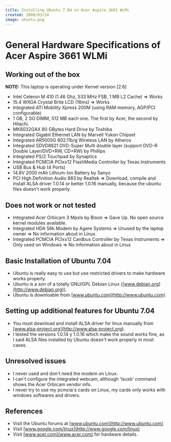 ```yaml
---
title: Installing Ubuntu 7.04 on Acer Aspire 3661 WLMi
created: 2008/03/24
image: ubuntu.png
---
```


# General Hardware Specifications of Acer Aspire 3661 WLMi

## Working out of the box

**NOTE:** This laptop is operating under Kernel version \[2.6\]

* Intel Celeron M 410 (1.46 Ghz, 533 MHz FSB, 1 MB L2 Cache) => Works
* 15.4 WXGA Crystal Brite LCD (16ms) => Works
* Integrated ATI Mobility Xpress 200M (using RAM memory, AGP/PCI configurable)
* 1 GB, 2 SO DIMM, 512 MB each one. The first by Acer, the second by Hitachi.
* MK8032GAX 80 GBytes Hard Drive by Toshiba
* Integrated Gigabit Ethernet LAN by Marvell Yukon Chipset
* Integrated AR5005G 802.11b/g Wireless LAN by Atheros
* Integrated SDVD8821 DVD-Super Multi double layer (support DVD-R Double Layer/DVD+RW, CD+RW) by Phillips
* Integrated PS/2 Touchpad by Synaptics
* Integrated PCMCIA PCIxx12 FlashMedia Controller by Texas Instruments
* USB Bus & Hub (4 Ports)
* 14.8V 2000 mAh Lithium-Ion Battery by Sanyo
* PCI High Definition Audio 883 by Realtek => Download, compile and install ALSA driver 1.0.14 or better 1.0.16 manually, because the ubuntu files doesn't work properly.

## Does not work or not tested

* Integrated Acer Orbicam 3 Mpxls by Bison => Gave Up. No open source kernel modules available.
* Integrated HDA 56k Modem by Agere Systems => Unused by the laptop owner => No information about in Linux.
* Integrated PCMCIA PCIxx12 Cardbus Controller by Texas Instruments => Only used on Windows => No information about in Linux

## Basic Installation of Ubuntu 7.04

*   Ubuntu is really easy to use but use restricted drivers to make hardware works properly.
*   Ubuntu is a son of a totally GNU/GPL Debian Linux ([www.debian.org](http://www.debian.org)).
*   Ubuntu is downloable from [www.ubuntu.com](http://www.ubuntu.com)

## Setting up additional features for Ubuntu 7.04

*   You must download and install ALSA driver for linux manually from [www.alsa-project.org](http://www.alsa-project.org). 
*   I tested the versions 1.0.14 y 1.0.16 which make the sound works fine, as I said ALSA files installed by Ubuntu doesn't work properly in most cases.
    
## Unresolved issues

*   I never used and don't need the modem on Linux.
*   I can't configure the integrated webcam, although 'lsusb' command shows the Acer Orbicam vendor info.
*   I never try to use my pcmcia's cards on Linux, my cards only works with windows softwares and drivers.

## References

*   Visit the Ubuntu forums at [www.ubuntu.com](http://www.ubuntu.com)
*   Visit [www.google.com/linux](http://www.google.com/linux)
*   Visit [www.acer.com](www.acer.com) for hardware details.